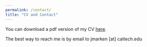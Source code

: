 ```yaml
---
permalink: /contact/
title: "CV and Contact"
---
```

You can download a pdf version of my CV [here](/files/pdf/cv/20240923_Marken_CV.pdf).

The best way to reach me is by email to jmarken [at] caltech.edu